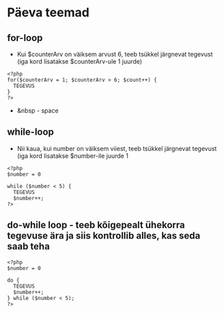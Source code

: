 # Päeva teemad
## for-loop
* Kui $counterArv on väiksem arvust 6, teeb tsükkel järgnevat tegevust (iga kord lisatakse $counterArv-ule 1 juurde)
```
<?php
for($counterArv = 1; $counterArv > 6; $count++) {
  TEGEVUS
}
?>
```

* &nbsp - space

## while-loop
* Nii kaua, kui number on väiksem viiest, teeb tsükkel järgnevat tegevust (iga kord lisatakse $number-ile juurde 1
```
<?php
$number = 0

while ($number < 5) {
  TEGEVUS
  $number++;
?>
```

## do-while loop - teeb kõigepealt ühekorra tegevuse ära ja siis kontrollib alles, kas seda saab teha
```
<?php
$number = 0

do {
  TEGEVUS
  $number++;
} while ($number < 5);
?>
```
